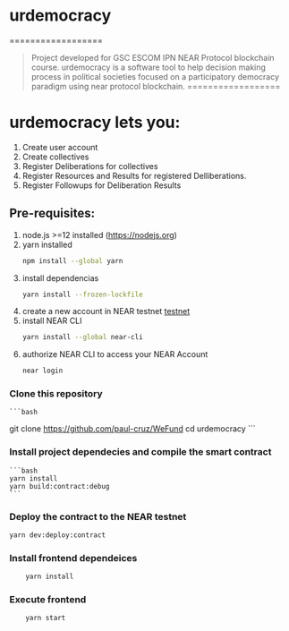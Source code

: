 # urdemocracy
==================
> Project developed for GSC ESCOM IPN NEAR Protocol blockchain course.
urdemocracy is a software tool to help decision making process in political societies focused on a participatory democracy paradigm using near protocol blockchain.
==================
# urdemocracy lets you:
1. Create user account
2. Create collectives
3. Register Deliberations for collectives
4. Register Resources and Results for registered Delliberations.
5. Register Followups for Deliberation Results

## Pre-requisites:
1. node.js >=12 installed (https://nodejs.org)
2. yarn installed
    ```bash
    npm install --global yarn
    ```
3. install dependencias
    ```bash
    yarn install --frozen-lockfile
    ```
4. create a new account in NEAR testnet [testnet](https://docs.near.org/docs/develop/basics/create-account#creating-a-testnet-account)   
5. install NEAR CLI
    ```bash
    yarn install --global near-cli
    ```
6. authorize NEAR CLI to access your NEAR Account
    ```bash
    near login
    ```
### Clone this repository
    ```bash
git clone https://github.com/paul-cruz/WeFund
cd urdemocracy
    ```

### Install project dependecies and compile the smart contract
    ```bash
    yarn install
    yarn build:contract:debug
    ```

### Deploy the contract to the NEAR testnet
```bash
yarn dev:deploy:contract
```

### Install frontend dependeices
```bash
    yarn install
```

### Execute frontend
```bash
    yarn start
```
